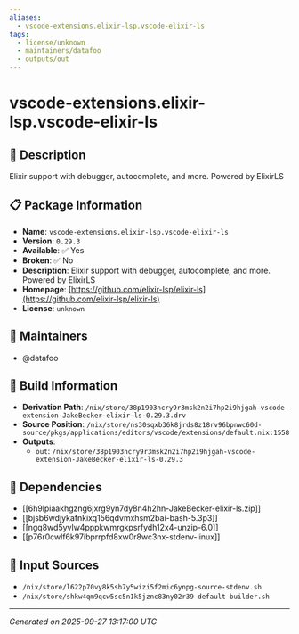 ```yaml
---
aliases:
  - vscode-extensions.elixir-lsp.vscode-elixir-ls
tags:
  - license/unknown
  - maintainers/datafoo
  - outputs/out
---
```


# vscode-extensions.elixir-lsp.vscode-elixir-ls

## 📝 Description

Elixir support with debugger, autocomplete, and more. Powered by ElixirLS

## 📋 Package Information

- **Name**: `vscode-extensions.elixir-lsp.vscode-elixir-ls`
- **Version**: `0.29.3`
- **Available**: ✅ Yes
- **Broken**: ✅ No
- **Description**: Elixir support with debugger, autocomplete, and more. Powered by ElixirLS
- **Homepage**: [https://github.com/elixir-lsp/elixir-ls](https://github.com/elixir-lsp/elixir-ls)
- **License**: `unknown`
## 👥 Maintainers

- @datafoo


## 🔧 Build Information

- **Derivation Path**: `/nix/store/38p1903ncry9r3msk2n2i7hp2i9hjgah-vscode-extension-JakeBecker-elixir-ls-0.29.3.drv`
- **Source Position**: `/nix/store/ns30sqxb36k8jrds8z18rv96bpnwc60d-source/pkgs/applications/editors/vscode/extensions/default.nix:1558`
- **Outputs**:
  - `out`:  `/nix/store/38p1903ncry9r3msk2n2i7hp2i9hjgah-vscode-extension-JakeBecker-elixir-ls-0.29.3`

## 🔗 Dependencies

- [[6h9lpiaakhgzng6jxrg9yn7dy8n4h2hn-JakeBecker-elixir-ls.zip]]
- [[bjsb6wdjykafnkixq156qdvmxhsm2bai-bash-5.3p3]]
- [[ngq8wd5yvlw4pppkwmrgkpsrfydh12x4-unzip-6.0]]
- [[p76r0cwlf6k97ibprrpfd8xw0r8wc3nx-stdenv-linux]]

## 📁 Input Sources

- `/nix/store/l622p70vy8k5sh7y5wizi5f2mic6ynpg-source-stdenv.sh`
- `/nix/store/shkw4qm9qcw5sc5n1k5jznc83ny02r39-default-builder.sh`

---
*Generated on 2025-09-27 13:17:00 UTC*
